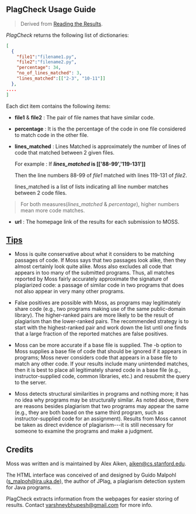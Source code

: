 ## PlagCheck Usage Guide
> Derived from [Reading the Results](http://moss.stanford.edu/general/format.html).

*PlagCheck* returns the following list of dictionaries:
```json
[
  {
    "file1":"filename1.py",
    "file2":"filename2.py",
    "percentage": 34,
    "no_of_lines_matched": 3,
    "lines_matched":[["2-3", "10-11"]]
  },
....
]
```
Each dict item contains the following items:

- **file1** & **file2** : 
The pair of file names that have similar code.

- **percentage** : 
It is the the percentage of the code in one file considered to match code in the other file.

- **lines_matched** : 
  Lines Matched is approximately the number of lines of code that matched between 2 given files.

  For example :
  If ***lines_matched* is [['88-99','119-131']]**
  
  Then the line numbers 88-99 of *file1* matched with lines 119-131 of *file2*.

  lines_matched is a list of lists indicating all line number matches between 2 code files.


> For both measures(*lines_matched* & *percentage*), higher numbers mean more code matches.

- **url** : 
The homepage link of the results for each submission to MOSS.


## [Tips](http://moss.stanford.edu/general/tips.html)

- Moss is quite conservative about what it considers to be matching passages of code. If Moss says that two passages look alike, then they almost certainly look quite alike. Moss also excludes all code that appears in too many of the submitted programs. Thus, all matches reported by Moss fairly accurately approximate the signature of plagiarized code: a passage of similar code in two programs that does not also appear in very many other programs.

- False positives are possible with Moss, as programs may legitimately share code (e.g., two programs making use of the same public-domain library). The higher-ranked pairs are more likely to be the result of plagiarism than the lower-ranked pairs. The recommended strategy is to start with the highest-ranked pair and work down the list until one finds that a large fraction of the reported matches are false positives.

- Moss can be more accurate if a base file is supplied. The -b option to Moss supplies a base file of code that should be ignored if it appears in programs; Moss never considers code that appears in a base file to match any other code. If your results include many unintended matches, then it is best to place all legitimately shared code in a base file (e.g., instructor-supplied code, common libraries, etc.) and resubmit the query to the server.

- Moss detects structural similarities in programs and nothing more; it has no idea why programs may be structurally similar. As noted above, there are reasons besides plagiarism that two programs may appear the same (e.g., they are both based on the same third program, such as instructor-supplied code for an assignment). Results from Moss cannot be taken as direct evidence of plagiarism---it is still necessary for someone to examine the programs and make a judgment. 

## Credits
Moss was written and is maintained by Alex Aiken, aiken@cs.stanford.edu.

The HTML interface was conceived of and designed by Guido Malpohl (s_malpoh@ira.uka.de), the author of JPlag, a plagiarism detection system for Java programs.

PlagCheck extracts information from the webpages for easier storing of results.
Contact [varshneybhupesh@gmail.com]() for more info.

